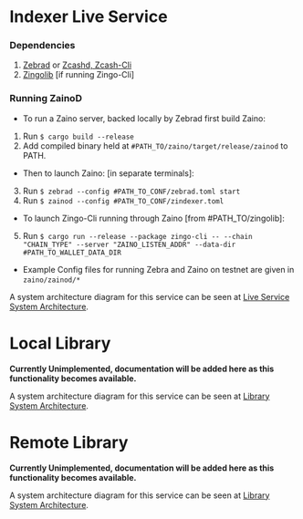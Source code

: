 # Indexer Live Service
### Dependencies
1) [Zebrad](https://github.com/ZcashFoundation/zebra.git) or [Zcashd, Zcash-Cli](https://github.com/zcash/zcash.git)
2) [Zingolib](https://github.com/zingolabs/zingolib.git) [if running Zingo-Cli]

### Running ZainoD
- To run a Zaino server, backed locally by Zebrad first build Zaino:
1) Run `$ cargo build --release`
2) Add compiled binary held at `#PATH_TO/zaino/target/release/zainod` to PATH.

- Then to launch Zaino: [in separate terminals]:
3) Run `$ zebrad --config #PATH_TO_CONF/zebrad.toml start`
4) Run `$ zainod --config #PATH_TO_CONF/zindexer.toml`

- To launch Zingo-Cli running through Zaino [from #PATH_TO/zingolib]:
5) Run `$ cargo run --release --package zingo-cli -- --chain "CHAIN_TYPE" --server "ZAINO_LISTEN_ADDR" --data-dir #PATH_TO_WALLET_DATA_DIR`

- Example Config files for running Zebra and Zaino on testnet are given in `zaino/zainod/*`

A system architecture diagram for this service can be seen at [Live Service System Architecture](./live_system_architecture.pdf).


# Local Library
**Currently Unimplemented, documentation will be added here as this functionality becomes available.**

A system architecture diagram for this service can be seen at [Library System Architecture](./lib_system_architecture.pdf).


# Remote Library
**Currently Unimplemented, documentation will be added here as this functionality becomes available.**

A system architecture diagram for this service can be seen at [Library System Architecture](./lib_system_architecture.pdf).
